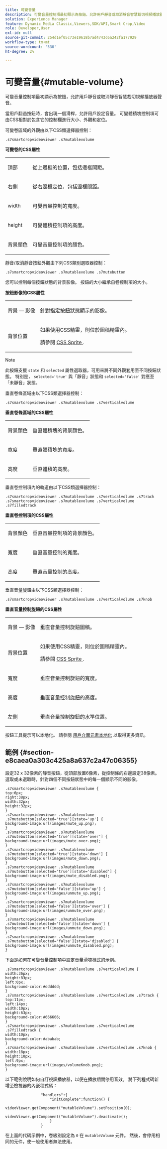 ```yaml
---
title: 可變音量
description: 可變音量控制項最初顯示為按鈕，允許用戶靜音或取消靜音智慧裁切視頻播放器聲音。
solution: Experience Manager
feature: Dynamic Media Classic,Viewers,SDK/API,Smart Crop,Video
role: Developer,User
exl-id: null
source-git-commit: 254d1ef05c73e19618b7ad4743c6a242fa177929
workflow-type: tm+mt
source-wordcount: '530'
ht-degree: 2%

---
```


# 可變音量{#mutable-volume}

可變音量控制項最初顯示為按鈕，允許用戶靜音或取消靜音智慧裁切視頻播放器聲音。

<!--<a id="section_061E550C1C1D4DB2BD663A898895B38C"></a>-->

當用戶翻過按鈕時，會出現一個滑桿，允許用戶設定音量。 可變體積塊控制項可由CSS相對於包含它的控制欄進行大小、外觀和定位。

可變卷區域的外觀由以下CSS類選擇器控制：

```
.s7smartcropvideoviewer .s7mutablevolume
```

**可變卷的CSS屬性**

<table id="table_C48C56E696304C9BAFEE71BA9EA9A174"> 
 <tbody> 
  <tr> 
   <td colname="col1"> <p> <span class="codeph"> 頂部 </span> </p> </td> 
   <td colname="col2"> <p> 從上邊框的位置，包括邊框間距。 </p> </td> 
  </tr> 
  <tr> 
   <td colname="col1"> <p> <span class="codeph"> 右側 </span> </p> </td> 
   <td colname="col2"> <p> 從右邊框定位，包括邊框間距。 </p> </td> 
  </tr> 
  <tr> 
   <td colname="col1"> <p> <span class="codeph"> width </span> </p> </td> 
   <td colname="col2"> <p> 可變音量控制的寬度。 </p> </td> 
  </tr> 
  <tr> 
   <td colname="col1"> <p> <span class="codeph"> height </span> </p> </td> 
   <td colname="col2"> <p>可變體積控制項的高度。 </p> </td> 
  </tr> 
  <tr> 
   <td colname="col1"> <p> <span class="codeph"> 背景顏色 </span> </p> </td> 
   <td colname="col2"> <p> 可變音量控制項的顏色。 </p> </td> 
  </tr> 
 </tbody> 
</table>

靜音/取消靜音按鈕外觀由下列CSS類別選取器控制：

```
.s7smartcropvideoviewer .s7mutablevolume .s7mutebutton
```

您可以控制每個按鈕狀態的背景影像。 按鈕的大小繼承自卷控制項的大小。

**按鈕影像的CSS屬性**

<table id="table_46903DCACF314426B67783167ADF7715"> 
 <tbody> 
  <tr> 
   <td colname="col1"> <p> <span class="codeph"> 背景 — 影像 </span> </p> </td> 
   <td colname="col2"> <p> 針對指定按鈕狀態顯示的影像。 </p> </td> 
  </tr> 
  <tr> 
   <td colname="col1"> <p> <span class="codeph"> 背景位置 </span> </p> </td> 
   <td colname="col2"> <p> 如果使用CSS精靈，則位於圖稿精靈內。 </p> <p>請參閱 <a href="../../../c-html5-aem-asset-viewers/c-html5-aem-smartcropvideo/c-html5-aem-smartcropvideo-viewer-customizingviewer/c-html5-aem-smartcropvideo-customizingviewer.md#section-9b6d8d601cb441d08214dada7bb4eddc" format="dita" scope="local"> CSS Sprite </a>. </p> </td> 
  </tr> 
 </tbody> 
</table>

>[!NOTE]
>
>此按鈕支援 `state` 和 `selected` 屬性選取器，可用來將不同外觀套用至不同按鈕狀態。 特別是， `selected='true'` 與「靜音」狀態和 `selected='false'` 對應至「未靜音」狀態。

垂直卷條區域由以下CSS類選擇器控制：

```
.s7smartcropvideoviewer .s7mutablevolume .s7verticalvolume
```

**垂直卷條區域的CSS屬性**

<table id="table_966826FB81114362A8D81D1EED38D512"> 
 <tbody> 
  <tr> 
   <td colname="col1"> <p> <span class="codeph"> 背景顏色 </span> </p> </td> 
   <td colname="col2"> <p> 垂直體積塊的背景顏色。 </p> </td> 
  </tr> 
  <tr> 
   <td colname="col1"> <p> <span class="codeph"> 寬度 </span> </p> </td> 
   <td colname="col2"> <p> 垂直體積塊的寬度。 </p> </td> 
  </tr> 
  <tr> 
   <td colname="col1"> <p> <span class="codeph"> 高度 </span> </p> </td> 
   <td colname="col2"> <p> 垂直體積的高度。 </p> </td> 
  </tr> 
 </tbody> 
</table>

垂直卷控制項內的軌道由以下CSS類選擇器控制：

```
.s7smartcropvideoviewer .s7mutablevolume .s7verticalvolume .s7track 
.s7smartcropvideoviewer .s7mutablevolume .s7verticalvolume .s7filledtrack
```

**垂直卷控制項的CSS屬性**

<table id="table_21E9AD3FBC8C4437BA02E5CD1BF7E831"> 
 <tbody> 
  <tr> 
   <td colname="col1"> <p> <span class="codeph"> 背景顏色 </span> </p> </td> 
   <td colname="col2"> <p> 垂直音量控制項的背景顏色。 </p> </td> 
  </tr> 
  <tr> 
   <td colname="col1"> <p> <span class="codeph"> 寬度 </span> </p> </td> 
   <td colname="col2"> <p>垂直音量控制的寬度。 </p> </td> 
  </tr> 
  <tr> 
   <td colname="col1"> <p> <span class="codeph"> 高度 </span> </p> </td> 
   <td colname="col2"> <p>垂直音量控制的高度。 </p> </td> 
  </tr> 
 </tbody> 
</table>

垂直音量旋鈕由以下CSS類選擇器控制：

```
.s7smartcropvideoviewer .s7mutablevolume .s7verticalvolume .s7knob
```

**垂直音量控制旋鈕的CSS屬性**

<table id="table_709D64AF815341A5B50ED72CCB350F2E"> 
 <tbody> 
  <tr> 
   <td colname="col1"> <p> <span class="codeph"> 背景 — 影像 </span> </p> </td> 
   <td colname="col2"> <p> 垂直音量控制旋鈕圖稿。 </p> </td> 
  </tr> 
  <tr> 
   <td colname="col1"> <p> <span class="codeph"> 背景位置 </span> </p> </td> 
   <td colname="col2"> <p> 如果使用CSS精靈，則位於圖稿精靈內。 </p> <p>請參閱 <a href="../../../c-html5-aem-asset-viewers/c-html5-aem-smartcropvideo/c-html5-aem-smartcropvideo-viewer-customizingviewer/c-html5-aem-smartcropvideo-customizingviewer.md#section-9b6d8d601cb441d08214dada7bb4eddc" format="dita" scope="local"> CSS Sprite </a>. </p> </td> 
  </tr> 
  <tr> 
   <td colname="col1"> <p> <span class="codeph"> 寬度 </span> </p> </td> 
   <td colname="col2"> <p>垂直音量控制旋鈕的寬度。 </p> </td> 
  </tr> 
  <tr> 
   <td colname="col1"> <p> <span class="codeph"> 高度 </span> </p> </td> 
   <td colname="col2"> <p>垂直音量控制旋鈕的高度。 </p> </td> 
  </tr> 
  <tr> 
   <td colname="col1"> <p> <span class="codeph"> 左側 </span> </p> </td> 
   <td colname="col2"> <p>垂直音量控制旋鈕的水準位置。 </p> </td> 
  </tr> 
 </tbody> 
</table>

按鈕工具提示可以本地化。 請參閱 [用戶介面元素本地化](../../../c-html5-aem-asset-viewers/c-html5-aem-smartcropvideo/r-html5-aem-smartcropvideo-viewer-localization.md#concept-1d5ca2d8480f4064a51eddba13940aad) 以取得更多資訊。

## 範例 {#section-e8caea0a303c425a8a637c2a47c06355}

設定32 x 32像素的靜音按鈕，從頂部放置6像素，從控制條的右邊設定38像素。 選取或未選取時，針對四個不同按鈕狀態中的每一個顯示不同的影像。

```
.s7smartcropvideoviewer .s7mutablevolume { 
top:6px; 
right:38px; 
width:32px; 
height:32px; 
} 
.s7smartcropvideoviewer .s7mutablevolume .s7mutebutton[selected='true'][state='up'] { 
background-image:url(images/mute_up.png); 
} 
.s7smartcropvideoviewer .s7mutablevolume .s7mutebutton[selected='true'][state='over'] { 
background-image:url(images/mute_over.png); 
} 
.s7smartcropvideoviewer .s7mutablevolume .s7mutebutton[selected='true'][state='down'] { 
background-image:url(images/mute_down.png); 
} 
.s7smartcropvideoviewer .s7mutablevolume .s7mutebutton[selected='true'][state='disabled'] { 
background-image:url(images/mute_disabled.png); 
} 
.s7smartcropvideoviewer .s7mutablevolume .s7mutebutton[selected='false'][state='up'] { 
background-image:url(images/unmute_up.png); 
} 
.s7smartcropvideoviewer .s7mutablevolume .s7mutebutton[selected='false'][state='over'] { 
background-image:url(images/unmute_over.png); 
} 
.s7smartcropvideoviewer .s7mutablevolume .s7mutebutton[selected='false'][state='down'] { 
background-image:url(images/unmute_down.png); 
} 
.s7smartcropvideoviewer .s7mutablevolume .s7mutebutton[selected='false'][state='disabled'] { 
background-image:url(images/unmute_disabled.png); 
}
```

下面是如何在可變音量控制項中設定音量滑塊樣式的示例。

```
.s7smartcropvideoviewer .s7mutablevolume .s7verticalvolume { 
width:36px; 
height:83px; 
left:0px; 
background-color:#dddddd; 
} 
.s7smartcropvideoviewer .s7mutablevolume .s7verticalvolume .s7track { 
top:11px; 
left:14px; 
width:10px; 
height:63px; 
background-color:#666666; 
} 
.s7smartcropvideoviewer .s7mutablevolume .s7verticalvolume .s7filledtrack { 
width:10px; 
background-color:#ababab; 
} 
.s7smartcropvideoviewer .s7mutablevolume .s7verticalvolume .s7knob { 
width:18px; 
height:10px; 
left:9px; 
background-image:url(images/volumeKnob.png); 
}
```

以下範例說明如何自訂視訊播放器，以便在播放期間停用音效。 將下列程式碼新增至檢視器的內嵌程式碼：

```
                "handlers":{ 
                    "initComplete":function() { 
                        videoViewer.getComponent("mutableVolume").setPosition(0); 
                        videoViewer.getComponent("mutableVolume").deactivate(); 
                    } 
                }
```

在上面的代碼示例中，卷級別設定為 `0` 在 `mutableVolume` 元件。 然後，會停用相同的元件，使一般使用者無法使用。
